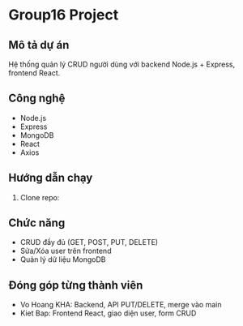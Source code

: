 # Group16 Project

## Mô tả dự án
Hệ thống quản lý CRUD người dùng với backend Node.js + Express, frontend React. 

## Công nghệ
- Node.js
- Express
- MongoDB
- React
- Axios

## Hướng dẫn chạy
1. Clone repo:

## Chức năng
- CRUD đầy đủ (GET, POST, PUT, DELETE)
- Sửa/Xóa user trên frontend
- Quản lý dữ liệu MongoDB

## Đóng góp từng thành viên
- Vo Hoang KHA: Backend, API PUT/DELETE, merge vào main
- Kiet Bap: Frontend React, giao diện user, form CRUD
